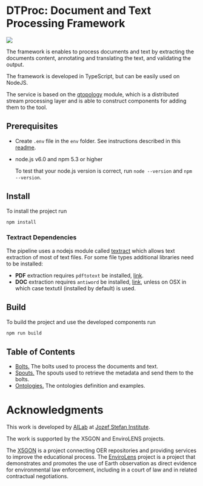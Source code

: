 # DTProc: Document and Text Processing Framework

[![](https://badgen.net/github/tag/ErikNovak/DTProc)](https://github.com/ErikNovak/DTProc/tags/)

The framework is enables to process documents and text by extracting the documents content,
annotating and translating the text, and validating the output.

The framework is developed in TypeScript, but can be easily used on NodeJS.

The service is based on the [qtopology](https://github.com/qminer/qtopology) module,
which is a distributed stream processing layer and is able to construct components
for adding them to the tool.

## Prerequisites

- Create `.env` file in the `env` folder. See instructions described in this [readme](./env/README.md).

- node.js v6.0 and npm 5.3 or higher

    To test that your node.js version is correct, run `node --version` and `npm --version`.


## Install

To install the project run

```bash
npm install
```

### Textract Dependencies

The pipeline uses a nodejs module called [textract](./pkgs/textract) which allows
text extraction of most of text files. For some file types additional libraries need to be installed:

- **PDF** extraction requires `pdftotext` be installed, [link](http://www.xpdfreader.com/download.html).
- **DOC** extraction requires `antiword` be installed, [link](http://www.winfield.demon.nl/), unless on OSX
    in which case textutil (installed by default) is used.


## Build

To build the project and use the developed components run
```bash
npm run build
```

## Table of Contents

- [Bolts.](./src/components/bolts) The bolts used to process the documents and text.
- [Spouts.](./src/components/spouts) The spouts used to retrieve the metadata and send them to the bolts.
- [Ontologies.](./ontologies) The ontologies definition and examples.


# Acknowledgments

This work is developed by [AILab](http://ailab.ijs.si/) at [Jozef Stefan Institute](https://www.ijs.si/).

The work is supported by the X5GON and EnviroLENS projects.

The [X5GON](https://www.x5gon.org/) is a project connecting OER repositories and providing services
to improve the educational process. The [EnviroLens](https://envirolens.eu/) project is a project
that demonstrates and promotes the use of Earth observation as direct evidence for environmental
law enforcement, including in a court of law and in related contractual negotiations.
